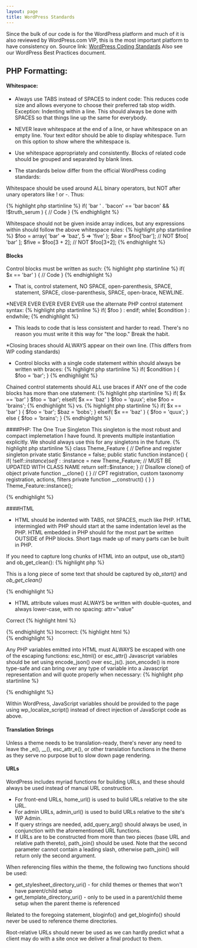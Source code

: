 ```yaml
---
layout: page
title: WordPress Standards
---
```


Since the bulk of our code is for the WordPress platform and much of it is also reviewed by WordPress.com VIP, this is the most important platform to have consistency on.
Source link: [WordPress Coding Standards](http://codex.wordpress.org/WordPress_Coding_Standards)
Also see our WordPress Best Practices document.

## PHP Formatting:

#### Whitespace:

* Always use TABS instead of SPACES to indent code:
This reduces code size and allows everyone to choose their preferred tab stop width.
Exception: Indenting within a line. This should always be done with SPACES so that things line up the same for everybody.

* NEVER leave whitespace at the end of a line, or have whitespace on an empty line.
Your text editor should be able to display whitespace. Turn on this option to show where the whitespace is.

* Use whitespace appropriately and consistently. Blocks of related code should be grouped and separated by blank lines.

* The standards below differ from the official WordPress coding standards:

Whitespace should be used around ALL binary operators, but NOT after unary operators like ! or -. Thus:

{% highlight php startinline %}
if( 'bar ' . 'bacon' == 'bar bacon' && !$truth_serum ) {
  // Code
}
{% endhighlight %}


Whitespace should not be given inside array indices, but any expressions within should follow the above whitespace rules:
{% highlight php startinline %}
$foo = array( 'bar' => 'baz', 5 => 'five' );
$bar = $foo['bar'];  // NOT $foo[ 'bar' ];
$five = $foo[3 + 2]; // NOT $foo[3+2];
{% endhighlight %}

#### Blocks
Control blocks must be written as such:
{% highlight php startinline %}
if( $x == 'bar' ) {
  // Code
}
{% endhighlight %}

* That is, control statement, NO SPACE, open-parenthesis, SPACE, statement, SPACE, close-parenthesis, SPACE, open-brace, NEWLINE.

*NEVER EVER EVER EVER EVER use the alternate PHP control statement syntax:
{% highlight php startinline %}
if( $foo ) :
endif;
while( $condition ) :
endwhile;
{% endhighlight %}

* This leads to code that is less consistent and harder to read. There's no reason you must write it this way for "the loop." Break the habit.

 *Closing braces should ALWAYS appear on their own line. (This differs from WP coding standards)

* Control blocks with a single code statement within should always be written with braces:
{% highlight php startinline %}
if( $condition ) {
  $foo = 'bar';
}
{% endhighlight %}

Chained control statements should ALL use braces if ANY one of the code blocks has more than one statement:
{% highlight php startinline %}
if( $x == 'bar' )
   $foo = 'bar';
elseif( $x == 'baz' )
  $foo = 'quux';
else
  $foo = 'brains';
{% endhighlight %}
vs.
{% highlight php startinline %}
if( $x == 'bar' ) {
   $foo = 'bar';
   $baz = 'bobs';
}
elseif( $x == 'baz' ) {
  $foo = 'quux';
}
else {
  $foo = 'brains';
}
{% endhighlight %}

####PHP: The One True Singleton
This singleton is the most robust and compact implemetation I have found. It prevents multiple instantiation explicitly. We should always use this for any singletons in the future.
{% highlight php startinline %}
class Theme_Feature {
  // Define and register singleton
  private static $instance = false;
  public static function instance() {
    if( !self::$instance )
      self::$instance = new Theme_Feature; // MUST BE UPDATED WITH CLASS NAME
    return self::$instance;
  }
  // Disallow clone() of object
  private function __clone() { }
  // CPT registration, custom taxonomy registration, actions, filters
  private function __construct() { }
}
Theme_Feature::instance();

{% endhighlight %}

####HTML
* HTML should be indented with TABS, not SPACES, much like PHP.
HTML intermingled with PHP should start at the same indentation level as the PHP.
HTML embedded in PHP should for the most part be written OUTSIDE of PHP blocks.
Short tags made up of many parts can be built in PHP.

If you need to capture long chunks of HTML into an output, use ob_start() and ob_get_clean():
{% highlight php %}
<?php ob_start(); ?>
  <p>
    This is a long piece of <span class="<?php echo esc_attr( join( ' ', $classes ) ); ?>">some text</span>
    that should be captured by <em>ob_start()</em> and <em>ob_get_clean()</em>
   </p>
<?php $markup = ob_get_clean(); ?>
{% endhighlight %}

* HTML attribute values must ALWAYS be written with double-quotes, and always lower-case, with no spacing: attr="value"

Correct
{% highlight html %}
<div class="foo bar"></div>
{% endhighlight %}
Incorrect:
{% highlight html %}
<DIV class='foo bar'></DIV>
{% endhighlight %}

Any PHP variables emitted into HTML must ALWAYS be escaped with one of the escaping functions: esc_html() or esc_attr()
Javascript variables should be set using encode_json() over esc_js(). json_encode() is more type-safe and can bring over any type of variable into a Javascript representation and will quote properly when necessary:
{% highlight php startinline %}
<script>var foo = <?php echo json_encode( $foo ); ?>;</script>
{% endhighlight %}

Within WordPress, JavaScript variables should be provided to the page using wp_localize_script() instead of direct injection of JavaScript code as above.

#### Translation Strings
Unless a theme needs to be translation-ready, there's never any need to leave the _e(), __(), esc_attr_e(), or other translation functions in the theme as they serve no purpose but to slow down page rendering.

#### URLs

WordPress includes myriad functions for building URLs, and these should always be used instead of manual URL construction.

* For front-end URLs, home_url() is used to build URLs relative to the site URL.
* For admin URLs, admin_url() is used to build URLs relative to the site's WP Admin.
* If query strings are needed, add_query_arg() should always be used, in conjunction with the aforementioned URL functions.
* If URLs are to be constructed from more than two pieces (base URL and relative path thereto), path_join() should be used. Note that the second parameter cannot contain a leading slash, otherwise path_join() will return only the second argument.

When referencing files within the theme, the following two functions should be used:

* get_stylesheet_directory_uri() - for child themes or themes that won't have parent/child setup
* get_template_directory_uri() - only to be used in a parent/child theme setup when the parent theme is referenced

Related to the foregoing statement, bloginfo() and get_bloginfo() should never be used to reference theme directories.

Root-relative URLs should never be used as we can hardly predict what a client may do with a site once we deliver a final product to them.
